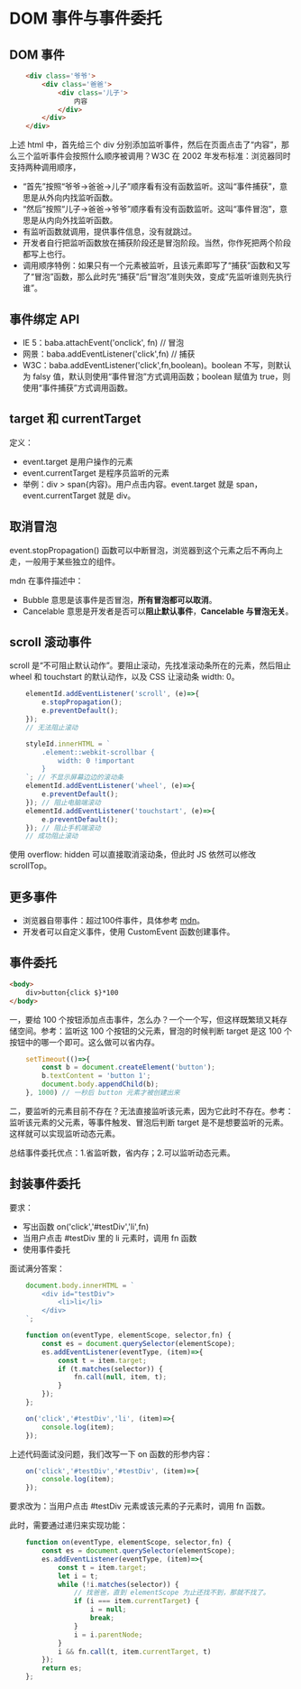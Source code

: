 <!-- 04.07: 1h -->
# DOM 事件与事件委托
## DOM 事件
``` html
    <div class='爷爷'>
        <div class='爸爸'>
            <div class='儿子'>
                内容
            </div>
        </div>
    </div>
```

上述 html 中，首先给三个 div 分别添加监听事件，然后在页面点击了“内容”，那么三个监听事件会按照什么顺序被调用？W3C 在 2002 年发布标准：浏览器同时支持两种调用顺序，
* “首先”按照“爷爷->爸爸->儿子”顺序看有没有函数监听。这叫“事件捕获”，意思是从外向内找监听函数。
* “然后”按照“儿子->爸爸->爷爷”顺序看有没有函数监听。这叫“事件冒泡”，意思是从内向外找监听函数。
* 有监听函数就调用，提供事件信息，没有就跳过。
* 开发者自行把监听函数放在捕获阶段还是冒泡阶段。当然，你作死把两个阶段都写上也行。
* 调用顺序特例：如果只有一个元素被监听，且该元素即写了“捕获”函数和又写了“冒泡”函数，那么此时先“捕获”后“冒泡”准则失效，变成“先监听谁则先执行谁”。

## 事件绑定 API
* IE 5：baba.attachEvent('onclick', fn) // 冒泡
* 网景：baba.addEventListener('click',fn) // 捕获
* W3C：baba.addEventListener('click',fn,boolean)。boolean 不写，则默认为 falsy 值，默认则使用“事件冒泡”方式调用函数；boolean 赋值为 true，则使用“事件捕获”方式调用函数。

## target 和 currentTarget
定义：
* event.target 是用户操作的元素
* event.currentTarget 是程序员监听的元素
* 举例：div > span{内容}。用户点击内容。event.target 就是 span，event.currentTarget 就是 div。

## 取消冒泡
event.stopPropagation() 函数可以中断冒泡，浏览器到这个元素之后不再向上走，一般用于某些独立的组件。

mdn 在事件描述中：
* Bubble 意思是该事件是否冒泡，<strong>所有冒泡都可以取消</strong>。
* Cancelable 意思是开发者是否可以<strong>阻止默认事件</strong>，<strong>Cancelable 与冒泡无关</strong>。

## scroll 滚动事件
scroll 是“不可阻止默认动作”。要阻止滚动，先找准滚动条所在的元素，然后阻止 wheel 和 touchstart 的默认动作，以及 CSS 让滚动条 width: 0。

``` js
    elementId.addEventListener('scroll', (e)=>{
        e.stopPropagation();
        e.preventDefault();
    });
    // 无法阻止滚动

    styleId.innerHTML = `
        .element::webkit-scrollbar {
            width: 0 !important
        }
    `; // 不显示屏幕边边的滚动条
    elementId.addEventListener('wheel', (e)=>{
        e.preventDefault();
    }); // 阻止电脑端滚动
    elementId.addEventListener('touchstart', (e)=>{
        e.preventDefault();
    }); // 阻止手机端滚动
    // 成功阻止滚动
```

使用 overflow: hidden 可以直接取消滚动条，但此时 JS 依然可以修改 scrollTop。

## 更多事件
* 浏览器自带事件：超过100件事件，具体参考 <a href='https://developer.mozilla.org/zh-CN/docs/Web/Events'>mdn</a>。
* 开发者可以自定义事件，使用 CustomEvent 函数创建事件。

## 事件委托
``` html
<body>
    div>button{click $}*100
</body>
```
一，要给 100 个按钮添加点击事件，怎么办？一个一个写，但这样既繁琐又耗存储空间。参考：监听这 100 个按钮的父元素，冒泡的时候判断 target 是这 100 个按钮中的哪一个即可。这么做可以省内存。

``` js
    setTimeout(()=>{
        const b = document.createElement('button');
        b.textContent = 'button 1';
        document.body.appendChild(b);
    }, 1000) // 一秒后 button 元素才被创建出来
```
二，要监听的元素目前不存在？无法直接监听该元素，因为它此时不存在。参考：监听该元素的父元素，等事件触发、冒泡后判断 target 是不是想要监听的元素。这样就可以实现监听动态元素。

总结事件委托优点：1.省监听数，省内存；2.可以监听动态元素。

## 封装事件委托
要求：
* 写出函数 on('click','#testDiv','li',fn)
* 当用户点击 #testDiv 里的 li 元素时，调用 fn 函数
* 使用事件委托

面试满分答案：
``` js
    document.body.innerHTML = `
        <div id="testDiv">
            <li>li</li>
        </div>
    `;

    function on(eventType, elementScope, selector,fn) {
        const es = document.querySelector(elementScope);
        es.addEventListener(eventType, (item)=>{
            const t = item.target;
            if (t.matches(selector)) {
                fn.call(null, item, t);
            }
        });
    };

    on('click','#testDiv','li', (item)=>{
        console.log(item);
    });
```

上述代码面试没问题，我们改写一下 on 函数的形参内容：
``` js
    on('click','#testDiv','#testDiv', (item)=>{
        console.log(item);
    });
```

要求改为：当用户点击 #testDiv 元素或该元素的子元素时，调用 fn 函数。

此时，需要通过递归来实现功能：
``` js
    function on(eventType, elementScope, selector,fn) {
        const es = document.querySelector(elementScope);
        es.addEventListener(eventType, (item)=>{
            const t = item.target;
            let i = t;
            while (!i.matches(selector)) { 
                // 找爸爸，直到 elementScope 为止还找不到，那就不找了。
                if (i === item.currentTarget) {
                    i = null;
                    break;
                }
                i = i.parentNode;
            }
            i && fn.call(t, item.currentTarget, t)
        });
        return es;
    };
```



